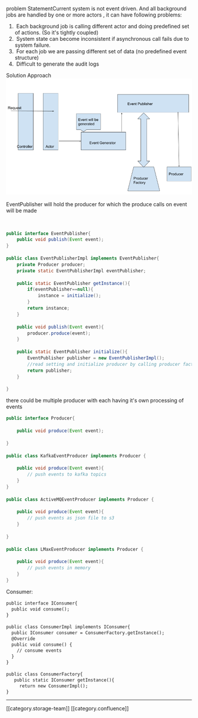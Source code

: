 problem StatementCurrent system is not event driven. And all background jobs are handled by one or more actors , it can have following problems:  


1.  Each background job is calling different actor and doing predefined set of actions. (So it's tightly coupled)
1.  System state can become inconsistent if asynchronous call fails due to system failure.
1.  For each job we are passing different set of data (no predefined event structure)
1.  Difficult to generate the audit logs

Solution Approach![](images/storage/event-producer%20(2).png)

EventPublisher will hold the producer for which the produce calls on event will be made

  


```java
public interface EventPublisher{
	public void publish(Event event);
}

public class EventPublisherImpl implements EventPublisher{
	private Producer producer;
	private static EventPublisherImpl eventPublisher;
	
	public static EventPublisher getInstance(){
		if(eventPublisher==null){
			instance = initialize();
		}
		return instance;
	}
	
	public void publish(Event event){
		producer.produce(event);
	}

	public static EventPublisher initialize(){
		EventPublisher publisher = new EventPublisherImpl();
		//read setting and initialize producer by calling producer factory
		return publisher;
	}

}
```


there could be multiple producer with each having it's own processing of events


```java
public interface Producer{
	
	public void produce(Event event);

}

public class KafkaEventProducer implements Producer {
	
	public void produce(Event event){
		// push events to kafka topics
	}
}

public class ActiveMQEventProducer implements Producer {

	public void produce(Event event){
		// push events as json file to s3
	}

}

public class LMaxEventProducer implements Producer {

	public void produce(Event event){
		// push events in memory
	}
}
```




Consumer:


```
public interface IConsumer{
  public void consume();
}

public class ConsumerImpl implements IConsumer{
  public IConsumer consumer = ConsumerFactory.getInstance();
  @Override
  public void consume() {
    // consume events
  }
}

public class ConsumerFactory{
   public static IConsumer getInstance(){
     return new ConsumerImpl();
}
```












*****

[[category.storage-team]] 
[[category.confluence]] 
